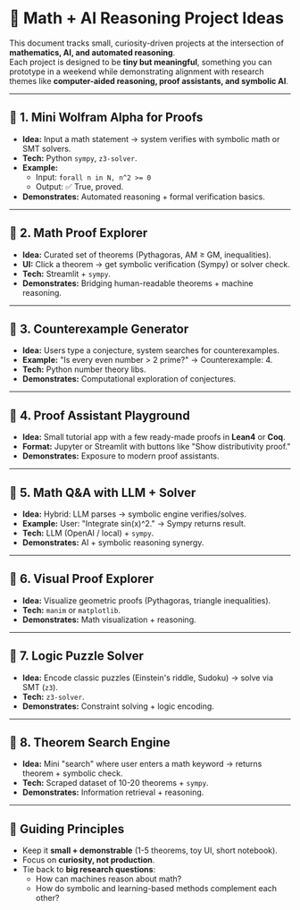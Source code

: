# 🚀 Math + AI Reasoning Project Ideas

This document tracks small, curiosity-driven projects at the intersection of **mathematics, AI, and automated reasoning**.  
Each project is designed to be **tiny but meaningful**, something you can prototype in a weekend while demonstrating alignment with research themes like **computer-aided reasoning, proof assistants, and symbolic AI**.

---

## 🔹 1. Mini Wolfram Alpha for Proofs

- **Idea:** Input a math statement → system verifies with symbolic math or SMT solvers.
- **Tech:** Python `sympy`, `z3-solver`.
- **Example:**  
  - Input: `forall n in N, n^2 >= 0`  
  - Output: ✅ True, proved.  
- **Demonstrates:** Automated reasoning + formal verification basics.

---

## 🔹 2. Math Proof Explorer

- **Idea:** Curated set of theorems (Pythagoras, AM ≥ GM, inequalities).  
- **UI:** Click a theorem → get symbolic verification (Sympy) or solver check.  
- **Tech:** Streamlit + `sympy`.  
- **Demonstrates:** Bridging human-readable theorems + machine reasoning.

---

## 🔹 3. Counterexample Generator

- **Idea:** Users type a conjecture, system searches for counterexamples.  
- **Example:** "Is every even number > 2 prime?" → Counterexample: 4.  
- **Tech:** Python number theory libs.  
- **Demonstrates:** Computational exploration of conjectures.

---

## 🔹 4. Proof Assistant Playground

- **Idea:** Small tutorial app with a few ready-made proofs in **Lean4** or **Coq**.  
- **Format:** Jupyter or Streamlit with buttons like "Show distributivity proof."  
- **Demonstrates:** Exposure to modern proof assistants.

---

## 🔹 5. Math Q&A with LLM + Solver

- **Idea:** Hybrid: LLM parses → symbolic engine verifies/solves.  
- **Example:** User: "Integrate sin(x)^2." → Sympy returns result.  
- **Tech:** LLM (OpenAI / local) + `sympy`.  
- **Demonstrates:** AI + symbolic reasoning synergy.

---

## 🔹 6. Visual Proof Explorer

- **Idea:** Visualize geometric proofs (Pythagoras, triangle inequalities).  
- **Tech:** `manim` or `matplotlib`.  
- **Demonstrates:** Math visualization + reasoning.

---

## 🔹 7. Logic Puzzle Solver

- **Idea:** Encode classic puzzles (Einstein's riddle, Sudoku) → solve via SMT (`z3`).  
- **Tech:** `z3-solver`.  
- **Demonstrates:** Constraint solving + logic encoding.

---

## 🔹 8. Theorem Search Engine

- **Idea:** Mini "search" where user enters a math keyword → returns theorem + symbolic check.  
- **Tech:** Scraped dataset of 10-20 theorems + `sympy`.  
- **Demonstrates:** Information retrieval + reasoning.

---

## 🌱 Guiding Principles

- Keep it **small + demonstrable** (1-5 theorems, toy UI, short notebook).  
- Focus on **curiosity, not production**.  
- Tie back to **big research questions**:  
  - How can machines reason about math?  
  - How do symbolic and learning-based methods complement each other?  
